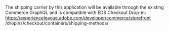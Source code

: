 The shipping carrier by this application will be available through the existing
Commerce GraphQL and is compatible with EDS Checkout Drop-in: https://experienceleague.adobe.com/developer/commerce/storefront
/dropins/checkout/containers/shipping-methods/